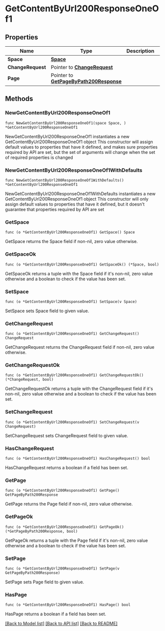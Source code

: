 # GetContentByUrl200ResponseOneOf1

## Properties

Name | Type | Description | Notes
------------ | ------------- | ------------- | -------------
**Space** | [**Space**](Space.md) |  | 
**ChangeRequest** | Pointer to [**ChangeRequest**](ChangeRequest.md) |  | [optional] 
**Page** | Pointer to [**GetPageByPath200Response**](GetPageByPath200Response.md) |  | [optional] 

## Methods

### NewGetContentByUrl200ResponseOneOf1

`func NewGetContentByUrl200ResponseOneOf1(space Space, ) *GetContentByUrl200ResponseOneOf1`

NewGetContentByUrl200ResponseOneOf1 instantiates a new GetContentByUrl200ResponseOneOf1 object
This constructor will assign default values to properties that have it defined,
and makes sure properties required by API are set, but the set of arguments
will change when the set of required properties is changed

### NewGetContentByUrl200ResponseOneOf1WithDefaults

`func NewGetContentByUrl200ResponseOneOf1WithDefaults() *GetContentByUrl200ResponseOneOf1`

NewGetContentByUrl200ResponseOneOf1WithDefaults instantiates a new GetContentByUrl200ResponseOneOf1 object
This constructor will only assign default values to properties that have it defined,
but it doesn't guarantee that properties required by API are set

### GetSpace

`func (o *GetContentByUrl200ResponseOneOf1) GetSpace() Space`

GetSpace returns the Space field if non-nil, zero value otherwise.

### GetSpaceOk

`func (o *GetContentByUrl200ResponseOneOf1) GetSpaceOk() (*Space, bool)`

GetSpaceOk returns a tuple with the Space field if it's non-nil, zero value otherwise
and a boolean to check if the value has been set.

### SetSpace

`func (o *GetContentByUrl200ResponseOneOf1) SetSpace(v Space)`

SetSpace sets Space field to given value.


### GetChangeRequest

`func (o *GetContentByUrl200ResponseOneOf1) GetChangeRequest() ChangeRequest`

GetChangeRequest returns the ChangeRequest field if non-nil, zero value otherwise.

### GetChangeRequestOk

`func (o *GetContentByUrl200ResponseOneOf1) GetChangeRequestOk() (*ChangeRequest, bool)`

GetChangeRequestOk returns a tuple with the ChangeRequest field if it's non-nil, zero value otherwise
and a boolean to check if the value has been set.

### SetChangeRequest

`func (o *GetContentByUrl200ResponseOneOf1) SetChangeRequest(v ChangeRequest)`

SetChangeRequest sets ChangeRequest field to given value.

### HasChangeRequest

`func (o *GetContentByUrl200ResponseOneOf1) HasChangeRequest() bool`

HasChangeRequest returns a boolean if a field has been set.

### GetPage

`func (o *GetContentByUrl200ResponseOneOf1) GetPage() GetPageByPath200Response`

GetPage returns the Page field if non-nil, zero value otherwise.

### GetPageOk

`func (o *GetContentByUrl200ResponseOneOf1) GetPageOk() (*GetPageByPath200Response, bool)`

GetPageOk returns a tuple with the Page field if it's non-nil, zero value otherwise
and a boolean to check if the value has been set.

### SetPage

`func (o *GetContentByUrl200ResponseOneOf1) SetPage(v GetPageByPath200Response)`

SetPage sets Page field to given value.

### HasPage

`func (o *GetContentByUrl200ResponseOneOf1) HasPage() bool`

HasPage returns a boolean if a field has been set.


[[Back to Model list]](../README.md#documentation-for-models) [[Back to API list]](../README.md#documentation-for-api-endpoints) [[Back to README]](../README.md)


